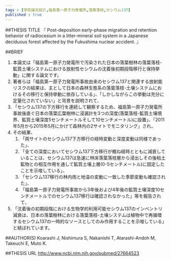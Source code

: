 ```yaml
--- 
tags : [学術論文紹介,福島第一原子力発電所,落葉落枝,セシウム137] 
published : true
---
```


##THESIS TITLE
『
Post-deposition early-phase migration and retention behavior of radiocesium in a litter-mineral soil system in a Japanese deciduous forest affected by the Fukushima nuclear accident.
』
  
##BRIEF
1. 本論文は「福島第一原子力発電所で汚染された日本の落葉樹林の落葉落枝-鉱質土壌システムにおける放射性セシウムの沈着後初期段階移行と保持挙動」に関する論文です。
1. 著者らは「福島第一原子力発電所事故由来のセシウム137と関連する放射能リスクの結果は、主として日本の森林生態系の落葉落枝-土壌システムにおけるその移行と保持挙動に依存している」、「しかしながらこの挙動は充分に定量化されていない」と背景を説明されて、
1. 「セシウム137の下方移行を連続して観察するため、福島第一原子力発電所事故後直ぐ日本の落葉広葉樹林に浸漏計を3つの深度(落葉落枝-鉱質土壌境界、鉱質土壌深度5センチメートルそして10センチメートル)に設置」、「2011年5月から2015年5月にかけて森林内の2サイトでモニタリング」され、
1. その結果、
	1. 「両サイトのセシウム137下方移行の経時変動と深度変動は同様であった」、
	1. 「全ての深度においてセシウム137下方移行が概ね経時とともに減衰していることは、セシウム137は急速に林床落葉落枝層から浸出しその後粘土鉱物との相互作用を通して鉱質土壌上層(0-5センチメートル)に固定したことを示唆している」、
	1. 「セシウム137移行の林内雨と地温の変動に一致した季節変動も確認された」、
	1. 「福島第一原子力発電所事故から3年後および4年後の鉱質土壌深度10センチメートルでのセシウム137移行は確認されなかった」等を報告されて、
1. 「沈着後の初期段階における生物学的利用可能セシウム137のインベントリ減衰は、日本の落葉樹林における落葉落枝-土壌システムは植物中で再循環するセシウム137の一時的なソースとしてのみ作用することを示唆している」と結ばれています。





##AUTHOR(S)
Koarashi J, Nishimura S, Nakanishi T, Atarashi-Andoh M, Takeuchi E, Muto K.

##THESIS URL
[
http://www.ncbi.nlm.nih.gov/pubmed/27664523
](
http://www.ncbi.nlm.nih.gov/pubmed/27664523
)